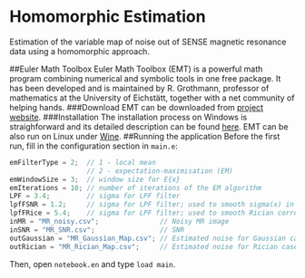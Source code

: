 # Homomorphic Estimation
Estimation of the variable map of noise out of SENSE magnetic resonance data using a homomorphic approach.

##Euler Math Toolbox
Euler Math Toolbox (EMT) is a powerful math program combining numerical and symbolic tools in one free package. It has been developed and is maintained by R. Grothmann, professor of mathematics at the University of Eichstätt, together with a net community of helping hands.
###Download
EMT can be downloaded from [project website](http://www.euler-math-toolbox.de/download.html).
###Installation
The installation process on Windows is straighforward and its detailed description can be found [here](http://www.euler-math-toolbox.de/documentation/installation.html). EMT can be also run on Linux under [Wine](https://www.winehq.org/).
##Running the application
Before the first run, fill in the configuration section in `main.e`:
```java
emFilterType = 2;  // 1 - local mean
                   // 2 - expectation-maximisation (EM)
emWindowSize = 3;  // window size for E{x}
emIterations = 10; // number of iterations of the EM algorithm
LPF = 3.4;         // sigma for LPF filter
lpfFSNR = 1.2;     // sigma for LPF filter; used to smooth sigma(x) in SNR
lpfFRice = 5.4;    // sigma for LPF filter; used to smooth Rician corrected noise map
inMR = "MR_noisy.csv";               // Noisy MR image
inSNR = "MR_SNR.csv";                // SNR
outGaussian = "MR_Gaussian_Map.csv"; // Estimated noise for Gaussian case
outRician = "MR_Rician_Map.csv";     // Estimated noise for Rician case
```
Then, open `notebook.en` and type `load main`.

